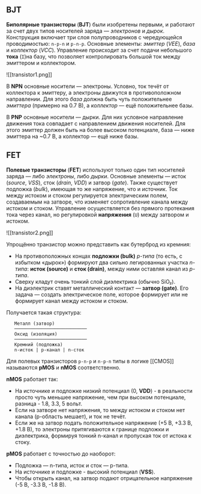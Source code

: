 ## BJT

**Биполярные транзисторы** (**BJT**) были изобретены первыми, и работают за счет двух типов носителей заряда — *электронов* и *дырок*. Конструкция включает три слоя полупроводников с чередующейся проводимостью: `n-p-n` и `p-n-p`. Основные элементы: *эмиттер* (*VEE*), *база* и *коллектор* (*VCC*). Управление происходит за счет подачи небольшого **тока** (`I`)на базу, что позволяет контролировать большой ток между эмиттером и коллектором.

![[transistor1.png]]

В **NPN** основные носители — электроны. Условно, ток течёт от коллектора к эмиттеру, а электроны движутся в противоположном направлении. Для этого *база* должна быть чуть положительнее *эмиттера* (примерно на 0.7 В), а *коллектор* — ещё положительнее базы.

В **PNP** основные носители — дырки. Для них условное направление движения тока совпадает с направлением движения носителей. Для этого эмиттер должен быть на более высоком потенциале, база — ниже эмиттера на ~0.7 В, а коллектор — ещё ниже базы.
## FET

**Полевые транзисторы** (**FET**) используют только один тип носителей заряда — либо *электроны*, либо *дырки*. Основные элементы — исток (*source*, *VSS*), сток (*drain*, *VDD*) и затвор (*gate*). Также существует подложка (*bulk*), имеющая то же напряжение, что и источник. Ток между истоком и стоком регулируется электрическим полем, создаваемым на затворе, что изменяет сопротивление канала между истоком и стоком. Управление осуществляется без прямого протекания тока через канал, но регулировкой **напряжения** (`U`) между затвором и истоком.

![[transistor2.png]]

Упрощённо транзистор можно представить как бутерброд из кремния:
- На противоположных концах **подложки (bulk)** *p-типа* (то есть, с избытком «дырок») формируют два сильно легированных участка *n-типа*: **исток (source)** и **сток (drain)**, между ними оставляя канал из *p-типа*.
- Сверху кладут очень тонкий слой диэлектрика (обычно SiO₂).
- На диэлектрик ставят металлический контакт — **затвор (gate)**. Его задача — создать электрическое поле, которое формирует или не формирует канал между истоком и стоком.

Получается такая структура:
```
   Металл (затвор)
   ───────────────────────────
   Оксид (изоляция)
   ───────────────────────────
   Кремний (подложка)
   n-исток | p-канал | n-сток
```

Для полевых транзисторов `p-n-p` и `n-p-n` типы в логике [[CMOS]] называются **pMOS** и **nMOS** соответственно.

**nMOS** работает так:
- На источнике и подложке низкий потенциал (0, **VDD**) - в реальности просто чуть меньшее напряжение, чем при высоком потенциале, разница - 1.8, 3.3, 5 вольт.
- Если на затворе нет напряжения, то между истоком и стоком нет канала (p-область мешает), и ток не течёт.
- Если же на затвор подать положительное напряжение (+5 В, +3.3 В, +1.8 В), то электроны притягиваются к границе подложки и диэлектрика, формируя тонкий n-канал и пропуская ток от истока к стоку.

**pMOS** работает с точностью до наоборот:
- Подложка — n-типа, исток и сток — p-типа.
- На источнике и подложке - высокий потенциал (**VSS**).
- Чтобы открыть канал, на затвор подают отрицательное напряжение (-5 В, -3.3 В, -1.8 В).
